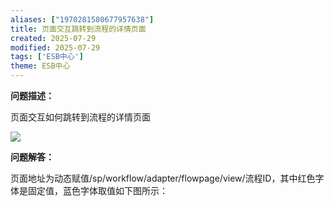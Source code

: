 ```yaml
---
aliases: ["1970281580677957638"]
title: 页面交互跳转到流程的详情页面
created: 2025-07-29
modified: 2025-07-29
tags: ['ESB中心']
theme: ESB中心
---
```


**问题描述：**

页面交互如何跳转到流程的详情页面

![](https://myhelpdoc.oss-cn-heyuan.aliyuncs.com/mdimages/636227ddf4e50c70630545c072f07226.jpg)

**问题解答：**

页面地址为动态赋值/sp/workflow/adapter/flowpage/view/流程ID，其中红色字体是固定值，蓝色字体取值如下图所示：

